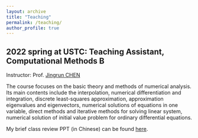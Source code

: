```yaml
---
layout: archive
title: "Teaching"
permalink: /teaching/
author_profile: true
---
```


2022 spring at USTC: Teaching Assistant, Computational Methods B
---

Instructor: Prof. [Jingrun CHEN](https://faculty.ustc.edu.cn/chenjingrun/)

The course focuses on the basic theory and methods of numerical analysis. Its main contents include the interpolation, numerical differentiation and integration, discrete least-squares approximation, approximation eigenvalues and eigenvectors, numerical solutions of equations in one variable, direct methods and iterative methods for solving linear system, numerical solution of initial value problem for ordinary differential equations.

My brief class review PPT (in Chinese) can be found [here](../files/teaching/review1.pdf).
